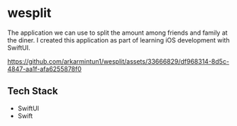 # wesplit

The application we can use to split the amount among friends and family at the diner. I created this application as part of learning iOS development with SwiftUI.

https://github.com/arkarmintun1/wesplit/assets/33666829/df968314-8d5c-4847-aa1f-afa6255878f0

## Tech Stack

- SwiftUI
- Swift

